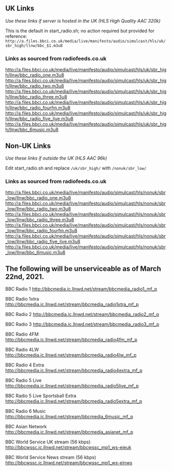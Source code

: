 ## UK Links
*Use these links if server is hosted in the UK (HLS High Quality AAC 320k)*

This is the default in start_radio.sh; no action required but provided for reference:
`http://a.files.bbci.co.uk/media/live/manifesto/audio/simulcast/hls/uk/sbr_high/llnw/bbc_$1.m3u8`


### Links as sourced from radiofeeds.co.uk
http://a.files.bbci.co.uk/media/live/manifesto/audio/simulcast/hls/uk/sbr_high/llnw/bbc_radio_one.m3u8
http://a.files.bbci.co.uk/media/live/manifesto/audio/simulcast/hls/uk/sbr_high/llnw/bbc_radio_two.m3u8
http://a.files.bbci.co.uk/media/live/manifesto/audio/simulcast/hls/uk/sbr_high/llnw/bbc_radio_three.m3u8
http://a.files.bbci.co.uk/media/live/manifesto/audio/simulcast/hls/uk/sbr_high/llnw/bbc_radio_fourfm.m3u8
http://a.files.bbci.co.uk/media/live/manifesto/audio/simulcast/hls/uk/sbr_high/llnw/bbc_radio_five_live.m3u8
http://a.files.bbci.co.uk/media/live/manifesto/audio/simulcast/hls/uk/sbr_high/llnw/bbc_6music.m3u8

## Non-UK Links
*Use these links if outside the UK (HLS AAC 96k)*

Edit start_radio.sh and replace `/uk/sbr_high/` with `/nonuk/sbr_low/`

### Links as sourced from radiofeeds.co.uk
http://a.files.bbci.co.uk/media/live/manifesto/audio/simulcast/hls/nonuk/sbr_low/llnw/bbc_radio_one.m3u8
http://a.files.bbci.co.uk/media/live/manifesto/audio/simulcast/hls/nonuk/sbr_low/llnw/bbc_radio_two.m3u8
http://a.files.bbci.co.uk/media/live/manifesto/audio/simulcast/hls/nonuk/sbr_low/llnw/bbc_radio_three.m3u8
http://a.files.bbci.co.uk/media/live/manifesto/audio/simulcast/hls/nonuk/sbr_low/llnw/bbc_radio_fourfm.m3u8
http://a.files.bbci.co.uk/media/live/manifesto/audio/simulcast/hls/nonuk/sbr_low/llnw/bbc_radio_five_live.m3u8
http://a.files.bbci.co.uk/media/live/manifesto/audio/simulcast/hls/nonuk/sbr_low/llnw/bbc_6music.m3u8



## The following will be unserviceable as of March 22nd, 2021.

BBC Radio 1
http://bbcmedia.ic.llnwd.net/stream/bbcmedia_radio1_mf_p

BBC Radio 1xtra
http://bbcmedia.ic.llnwd.net/stream/bbcmedia_radio1xtra_mf_p

BBC Radio 2
http://bbcmedia.ic.llnwd.net/stream/bbcmedia_radio2_mf_p

BBC Radio 3
http://bbcmedia.ic.llnwd.net/stream/bbcmedia_radio3_mf_p

BBC Radio 4FM
http://bbcmedia.ic.llnwd.net/stream/bbcmedia_radio4fm_mf_p

BBC Radio 4LW
http://bbcmedia.ic.llnwd.net/stream/bbcmedia_radio4lw_mf_p

BBC Radio 4 Extra
http://bbcmedia.ic.llnwd.net/stream/bbcmedia_radio4extra_mf_p

BBC Radio 5 Live
http://bbcmedia.ic.llnwd.net/stream/bbcmedia_radio5live_mf_p

BBC Radio 5 Live Sportsball Extra
http://bbcmedia.ic.llnwd.net/stream/bbcmedia_radio5extra_mf_p

BBC Radio 6 Music
http://bbcmedia.ic.llnwd.net/stream/bbcmedia_6music_mf_p

BBC Asian Network
http://bbcmedia.ic.llnwd.net/stream/bbcmedia_asianet_mf_p

BBC World Service UK stream (56 kbps)
http://bbcwssc.ic.llnwd.net/stream/bbcwssc_mp1_ws-eieuk

BBC World Service News stream (56 kbps)
http://bbcwssc.ic.llnwd.net/stream/bbcwssc_mp1_ws-einws

